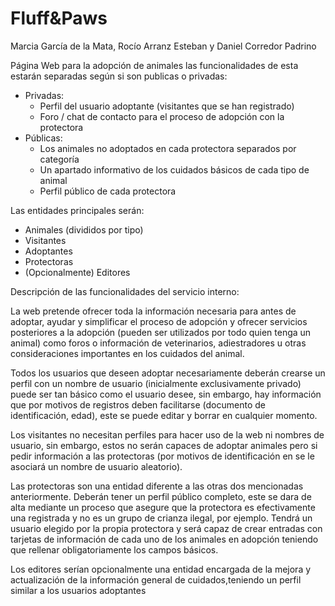 # Fluff&Paws
Marcia García de la Mata, Rocío Arranz Esteban y Daniel Corredor Padrino

Página Web para la adopción de animales las funcionalidades de esta estarán separadas según si son publicas o privadas:
- Privadas:
  - Perfil del usuario adoptante (visitantes que se han registrado)
  - Foro / chat de contacto para el proceso de adopción con la protectora
- Públicas:
  - Los animales no adoptados en cada protectora separados por categoría
  - Un apartado informativo de los cuidados básicos de cada tipo de animal
  - Perfil público de cada protectora

Las entidades principales serán:
- Animales (divididos por tipo)
- Visitantes
- Adoptantes
- Protectoras
- (Opcionalmente) Editores

Descripción de las funcionalidades del servicio interno:

La web pretende ofrecer toda la información necesaria para antes de adoptar, ayudar y simplificar el proceso de adopción y ofrecer servicios posteriores a la adopción (pueden ser utilizados por todo quien tenga un animal) como foros o información de veterinarios, adiestradores u otras consideraciones importantes en los cuidados del animal.

Todos los usuarios que deseen adoptar necesariamente deberán crearse un perfil con un nombre de usuario (inicialmente exclusivamente privado) puede ser tan básico como el usuario desee, sin embargo, hay información que por motivos de registros deben facilitarse (documento de identificación, edad), este se puede editar y borrar en cualquier momento. 

Los visitantes no necesitan perfiles para hacer uso de la web ni nombres de usuario, sin embargo, estos no serán capaces de adoptar animales pero si pedir información a las protectoras (por motivos de identificación en se le asociará un nombre de usuario aleatorio).

Las protectoras son una entidad diferente a las otras dos mencionadas anteriormente. Deberán tener un perfil público completo, este se dara de alta mediante un proceso que asegure que la protectora es efectivamente una registrada y no es un grupo de crianza ilegal, por ejemplo. Tendrá un usuario elegido por la propia protectora y será capaz de crear entradas con tarjetas de información de cada uno de los animales en adopción teniendo que rellenar obligatoriamente los campos básicos.

Los editores serían opcionalmente una entidad encargada de la mejora y actualización de la información general de cuidados,teniendo un perfil similar a los usuarios adoptantes 
